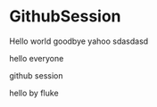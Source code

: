 # GithubSession
Hello world 
goodbye
yahoo
sdasdasd

hello everyone

github session

hello by fluke
